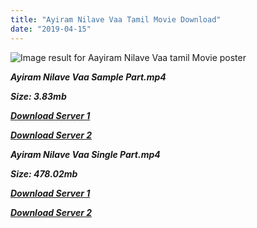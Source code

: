 ```yaml
---
title: "Ayiram Nilave Vaa Tamil Movie Download"
date: "2019-04-15"
---
```


![Image result for Aayiram Nilave Vaa tamil Movie poster](https://upload.wikimedia.org/wikipedia/en/thumb/3/38/Aayiramnilavaevaa.png/220px-Aayiramnilavaevaa.png)

**_Ayiram Nilave Vaa Sample Part.mp4_**

**_Size: 3.83mb_**

**_[Download Server 1](http://b2.wetransfer.vip/files/{169df08cb8e74ebadb8a44297cb1b6497cb77520eb9064bb3027e0e0c1bcc485}20Actor{169df08cb8e74ebadb8a44297cb1b6497cb77520eb9064bb3027e0e0c1bcc485}20Hits{169df08cb8e74ebadb8a44297cb1b6497cb77520eb9064bb3027e0e0c1bcc485}20Collection/Karthik{169df08cb8e74ebadb8a44297cb1b6497cb77520eb9064bb3027e0e0c1bcc485}20Movies{169df08cb8e74ebadb8a44297cb1b6497cb77520eb9064bb3027e0e0c1bcc485}20Collections/Ayiram{169df08cb8e74ebadb8a44297cb1b6497cb77520eb9064bb3027e0e0c1bcc485}20Nilave{169df08cb8e74ebadb8a44297cb1b6497cb77520eb9064bb3027e0e0c1bcc485}20Vaa{169df08cb8e74ebadb8a44297cb1b6497cb77520eb9064bb3027e0e0c1bcc485}20(1983)/Ayiram{169df08cb8e74ebadb8a44297cb1b6497cb77520eb9064bb3027e0e0c1bcc485}20Nilave{169df08cb8e74ebadb8a44297cb1b6497cb77520eb9064bb3027e0e0c1bcc485}20Vaa{169df08cb8e74ebadb8a44297cb1b6497cb77520eb9064bb3027e0e0c1bcc485}20{169df08cb8e74ebadb8a44297cb1b6497cb77520eb9064bb3027e0e0c1bcc485}20Sample{169df08cb8e74ebadb8a44297cb1b6497cb77520eb9064bb3027e0e0c1bcc485}20HD.mp4)_**

**_[Download Server 2](http://b2.wetransfer.vip/files/{169df08cb8e74ebadb8a44297cb1b6497cb77520eb9064bb3027e0e0c1bcc485}20Actor{169df08cb8e74ebadb8a44297cb1b6497cb77520eb9064bb3027e0e0c1bcc485}20Hits{169df08cb8e74ebadb8a44297cb1b6497cb77520eb9064bb3027e0e0c1bcc485}20Collection/Karthik{169df08cb8e74ebadb8a44297cb1b6497cb77520eb9064bb3027e0e0c1bcc485}20Movies{169df08cb8e74ebadb8a44297cb1b6497cb77520eb9064bb3027e0e0c1bcc485}20Collections/Ayiram{169df08cb8e74ebadb8a44297cb1b6497cb77520eb9064bb3027e0e0c1bcc485}20Nilave{169df08cb8e74ebadb8a44297cb1b6497cb77520eb9064bb3027e0e0c1bcc485}20Vaa{169df08cb8e74ebadb8a44297cb1b6497cb77520eb9064bb3027e0e0c1bcc485}20(1983)/Ayiram{169df08cb8e74ebadb8a44297cb1b6497cb77520eb9064bb3027e0e0c1bcc485}20Nilave{169df08cb8e74ebadb8a44297cb1b6497cb77520eb9064bb3027e0e0c1bcc485}20Vaa{169df08cb8e74ebadb8a44297cb1b6497cb77520eb9064bb3027e0e0c1bcc485}20{169df08cb8e74ebadb8a44297cb1b6497cb77520eb9064bb3027e0e0c1bcc485}20Sample{169df08cb8e74ebadb8a44297cb1b6497cb77520eb9064bb3027e0e0c1bcc485}20HD.mp4)_**

**_Ayiram Nilave Vaa Single Part.mp4_**

**_Size: 478.02mb_**

**_[Download Server 1](http://b2.wetransfer.vip/files/{169df08cb8e74ebadb8a44297cb1b6497cb77520eb9064bb3027e0e0c1bcc485}20Actor{169df08cb8e74ebadb8a44297cb1b6497cb77520eb9064bb3027e0e0c1bcc485}20Hits{169df08cb8e74ebadb8a44297cb1b6497cb77520eb9064bb3027e0e0c1bcc485}20Collection/Karthik{169df08cb8e74ebadb8a44297cb1b6497cb77520eb9064bb3027e0e0c1bcc485}20Movies{169df08cb8e74ebadb8a44297cb1b6497cb77520eb9064bb3027e0e0c1bcc485}20Collections/Ayiram{169df08cb8e74ebadb8a44297cb1b6497cb77520eb9064bb3027e0e0c1bcc485}20Nilave{169df08cb8e74ebadb8a44297cb1b6497cb77520eb9064bb3027e0e0c1bcc485}20Vaa{169df08cb8e74ebadb8a44297cb1b6497cb77520eb9064bb3027e0e0c1bcc485}20(1983)/Ayiram{169df08cb8e74ebadb8a44297cb1b6497cb77520eb9064bb3027e0e0c1bcc485}20Nilave{169df08cb8e74ebadb8a44297cb1b6497cb77520eb9064bb3027e0e0c1bcc485}20Vaa{169df08cb8e74ebadb8a44297cb1b6497cb77520eb9064bb3027e0e0c1bcc485}20{169df08cb8e74ebadb8a44297cb1b6497cb77520eb9064bb3027e0e0c1bcc485}20Single{169df08cb8e74ebadb8a44297cb1b6497cb77520eb9064bb3027e0e0c1bcc485}20Part{169df08cb8e74ebadb8a44297cb1b6497cb77520eb9064bb3027e0e0c1bcc485}20HD.mp4)_**

**_[Download Server 2](http://b2.wetransfer.vip/files/{169df08cb8e74ebadb8a44297cb1b6497cb77520eb9064bb3027e0e0c1bcc485}20Actor{169df08cb8e74ebadb8a44297cb1b6497cb77520eb9064bb3027e0e0c1bcc485}20Hits{169df08cb8e74ebadb8a44297cb1b6497cb77520eb9064bb3027e0e0c1bcc485}20Collection/Karthik{169df08cb8e74ebadb8a44297cb1b6497cb77520eb9064bb3027e0e0c1bcc485}20Movies{169df08cb8e74ebadb8a44297cb1b6497cb77520eb9064bb3027e0e0c1bcc485}20Collections/Ayiram{169df08cb8e74ebadb8a44297cb1b6497cb77520eb9064bb3027e0e0c1bcc485}20Nilave{169df08cb8e74ebadb8a44297cb1b6497cb77520eb9064bb3027e0e0c1bcc485}20Vaa{169df08cb8e74ebadb8a44297cb1b6497cb77520eb9064bb3027e0e0c1bcc485}20(1983)/Ayiram{169df08cb8e74ebadb8a44297cb1b6497cb77520eb9064bb3027e0e0c1bcc485}20Nilave{169df08cb8e74ebadb8a44297cb1b6497cb77520eb9064bb3027e0e0c1bcc485}20Vaa{169df08cb8e74ebadb8a44297cb1b6497cb77520eb9064bb3027e0e0c1bcc485}20{169df08cb8e74ebadb8a44297cb1b6497cb77520eb9064bb3027e0e0c1bcc485}20Single{169df08cb8e74ebadb8a44297cb1b6497cb77520eb9064bb3027e0e0c1bcc485}20Part{169df08cb8e74ebadb8a44297cb1b6497cb77520eb9064bb3027e0e0c1bcc485}20HD.mp4)_**
